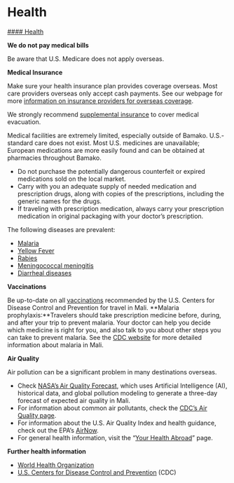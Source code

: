 # Health

[#### Health](javascript:void(0); "Health")

**We do not pay medical bills**

Be aware that U.S. Medicare does not apply overseas.

**Medical Insurance**

Make sure your health insurance plan provides coverage overseas. Most care providers overseas only accept cash payments. See our webpage for more [information on insurance providers for overseas coverage](http://travel.state.gov/content/passports/en/go/health/insurance-providers.html).

We strongly recommend [supplemental insurance](http://travel.state.gov/content/passports/english/go/health/insurance-providers.html) to cover medical evacuation.

Medical facilities are extremely limited, especially outside of Bamako. U.S.-standard care does not exist. Most U.S. medicines are unavailable; European medications are more easily found and can be obtained at pharmacies throughout Bamako.

* Do not purchase the potentially dangerous counterfeit or expired medications sold on the local market.
* Carry with you an adequate supply of needed medication and prescription drugs, along with copies of the prescriptions, including the generic names for the drugs.
* If traveling with prescription medication, always carry your prescription medication in original packaging with your doctor’s prescription.

The following diseases are prevalent:

* [Malaria](https://travel.state.gov/content/travel/en/international-travel/International-Travel-Country-Information-Pages/Mali.html#ExternalPopup)
* [Yellow Fever](https://travel.state.gov/content/travel/en/international-travel/International-Travel-Country-Information-Pages/Mali.html#ExternalPopup)
* [Rabies](https://travel.state.gov/content/travel/en/international-travel/International-Travel-Country-Information-Pages/Mali.html#ExternalPopup)
* [Meningococcal meningitis](https://travel.state.gov/content/travel/en/international-travel/International-Travel-Country-Information-Pages/Mali.html#ExternalPopup)
* [Diarrheal diseases](https://travel.state.gov/content/travel/en/international-travel/International-Travel-Country-Information-Pages/Mali.html#ExternalPopup)

**Vaccinations**

Be up-to-date on all [vaccinations](https://travel.state.gov/content/travel/en/international-travel/International-Travel-Country-Information-Pages/Mali.html#ExternalPopup) recommended by the U.S. Centers for Disease Control and Prevention for travel in Mali.  **Malaria prophylaxis:**Travelers should take prescription medicine before, during, and after your trip to prevent malaria. Your doctor can help you decide which medicine is right for you, and also talk to you about other steps you can take to prevent malaria. See the [CDC website](https://wwwnc.cdc.gov/travel/yellowbook/2020/preparing-international-travelers/yellow-fever-vaccine-and-malaria-prophylaxis-information-by-country/mali) for more detailed information about malaria in Mali.

**Air Quality**

Air pollution can be a significant problem in many destinations overseas.

* Check [NASA’s Air Quality Forecast](https://aeronet.gsfc.nasa.gov/new_web/aqforecast), which uses Artificial Intelligence (AI), historical data, and global pollution modeling to generate a three-day forecast of expected air quality in Mali.
* For information about common air pollutants, check the [CDC’s Air Quality page](https://www.cdc.gov/air-quality/pollutants/).
* For information about the U.S. Air Quality Index and health guidance, check out the EPA’s [AirNow](https://www.airnow.gov/aqi/aqi-basics/).
* For general health information, visit the “[Your Health Abroad](https://travel.state.gov/content/travel/en/international-travel/before-you-go/your-health-abroad.html)” page.

**Further health information**

* [World Health Organization](https://travel.state.gov/content/travel/en/international-travel/International-Travel-Country-Information-Pages/Mali.html#ExternalPopup)
* [U.S. Centers for Disease Control and Prevention](https://travel.state.gov/content/travel/en/international-travel/International-Travel-Country-Information-Pages/Mali.html#ExternalPopup) (CDC)